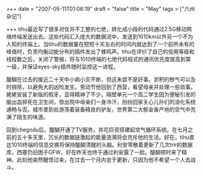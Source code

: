 +++
date = "2007-05-11T01:06:19"
draft = "false"
title = "May"
tags = ["六州杂记"]

+++
tihu最近写了很多对仗并不工整的七绝，转化成小段的代码通过2.5G移动网络终端发送出去。这些代码汇入庞大的数据流中，发送到1010km以外另一个不为人知的终端上。当tihu的数据量在短短十天左右的时间内就达到了一个前所未有的峰值时，负责均衡动能分布的插件发出了蜂鸣声。tihu在评价了自己的信用等级和线程数之后，关闭了警报，将与1010终端的七绝代码程式的通讯优先度提高到第一级，并保证eyes-sky插件随时监控这一进程。

醍醐在过去的接近二十天中小病小灾不断，但这未尝不是好事。淤积的秽气可以及时排除，以避免大的凶险发生。劳动节他回到了西营，看望母亲并处理一些琐事。姥姥安装了新版的假牙，显得精神了不少。隔壁单元一个高二学生因为便秘引发的脑出血猝死在卫生间，惊出院中母亲们一身冷汗，纷纷回家关心儿孙们的消化系统通畅与否。城市里到处游荡着装备精良的驴友，世界第二大郁金香产地的空气中充满了陌生的味道。

回到chegndu后，醍醐开通了TV服务，并花巨资搭建起空气循环系统。在七月之前的五十多天里，冗长的数据链激起的能量涟漪将会充斥他的生活。好在，tihu直达1010终端的信息交换将保持醍醐清醒的头脑。利安零散着更新了几次trir的数据库，西塞仍旧困于GFW，好在昨天也终于通过利安露了一脸。醍醐顿时来了精神。此刻他突然醒悟过来，在过去一个月内怠于更新，只因为他不希望一个人去战斗。